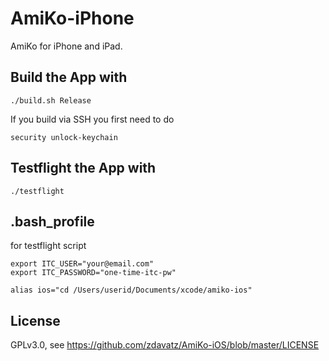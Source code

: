 AmiKo-iPhone
============

AmiKo for iPhone and iPad.

## Build the App with
```
./build.sh Release
```

If you build via SSH you first need to do
```
security unlock-keychain
```

## Testflight the App with
```
./testflight
```

## .bash_profile 
for testflight script
```
export ITC_USER="your@email.com"
export ITC_PASSWORD="one-time-itc-pw"

alias ios="cd /Users/userid/Documents/xcode/amiko-ios"
```

## License
GPLv3.0, see https://github.com/zdavatz/AmiKo-iOS/blob/master/LICENSE
